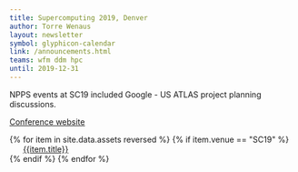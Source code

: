 ```yaml
---
title: Supercomputing 2019, Denver
author: Torre Wenaus
layout: newsletter
symbol: glyphicon-calendar
link: /announcements.html
teams: wfm ddm hpc
until: 2019-12-31
---
```


NPPS events at SC19 included Google - US ATLAS project planning discussions.

[Conference website](https://sc19.supercomputing.org/)

<p>
{% for item in site.data.assets reversed %}
    {% if item.venue == "SC19" %}
        &nbsp; &nbsp; &nbsp; &nbsp; <a href="{{item.name}}" target="_blank">{{item.title}}</a><br>
    {% endif %}
{% endfor %}
</p>
